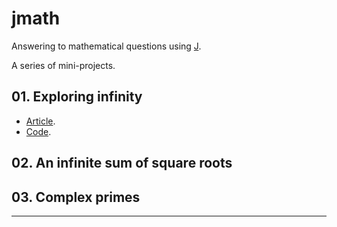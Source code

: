 <!-- <link rel="alternate" type="application/atom+xml" title="{{ site.title }}" href="{{ site.url }}/feed.xml"> -->

# jmath
Answering to mathematical questions using [J](https://www.jsoftware.com).

A series of mini-projects.

## 01. Exploring infinity
- [Article](articles/01_Exploring_infinity.md).
- [Code](code/01_Exploring_infinity.ijs).

## 02. An infinite sum of square roots

## 03. Complex primes

---
<!-- <a class="btn btn-rss" href="/feed.xml" target="_blank">RSS</a> -->


